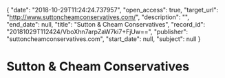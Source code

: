 {
  "date": "2018-10-29T11:24:24.737957", 
  "open_access": true, 
  "target_url": "http://www.suttoncheamconservatives.com/", 
  "description": "", 
  "end_date": null, 
  "title": "Sutton & Cheam Conservatives", 
  "record_id": "20181029T112424/VboXhn7arpZaW7ki7+FjUw==", 
  "publisher": "suttoncheamconservatives.com", 
  "start_date": null, 
  "subject": null
}

# Sutton & Cheam Conservatives

